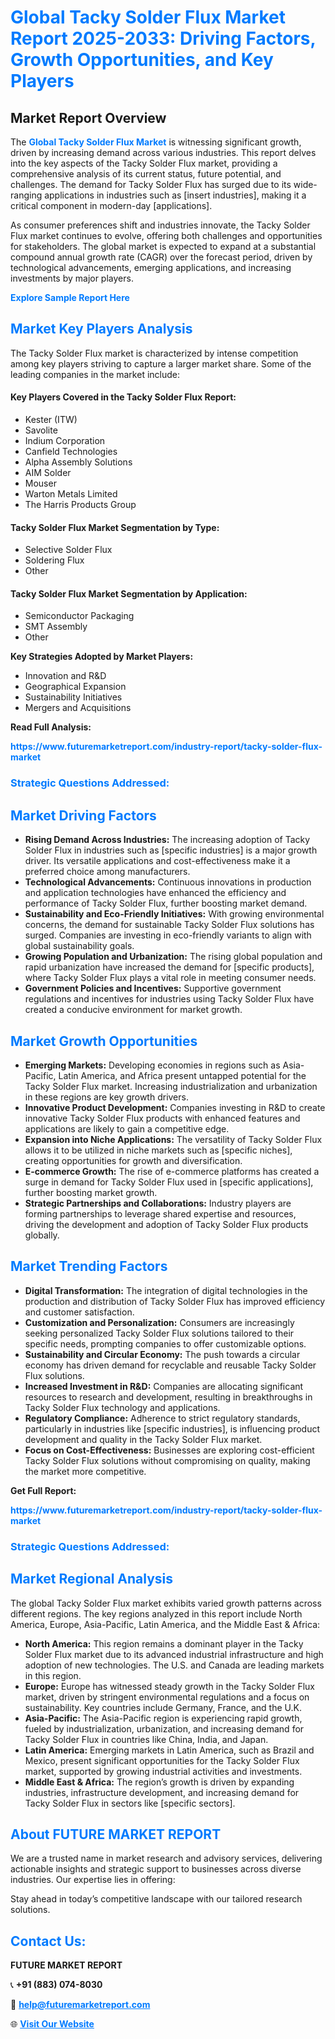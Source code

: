 <h1 style="color: #007BFF;">Global Tacky Solder Flux Market Report 2025-2033: Driving Factors, Growth Opportunities, and Key Players</h1>

<section id="overview">
<h2>Market Report Overview</h2>
<p>The <a href="https://www.futuremarketreport.com/industry-report/tacky-solder-flux-market" style="color: #007BFF; text-decoration: none;"><strong>Global Tacky Solder Flux Market</strong></a> is witnessing significant growth, driven by increasing demand across various industries. This report delves into the key aspects of the Tacky Solder Flux market, providing a comprehensive analysis of its current status, future potential, and challenges. The demand for Tacky Solder Flux has surged due to its wide-ranging applications in industries such as [insert industries], making it a critical component in modern-day [applications].</p>
<p>As consumer preferences shift and industries innovate, the Tacky Solder Flux market continues to evolve, offering both challenges and opportunities for stakeholders. The global market is expected to expand at a substantial compound annual growth rate (CAGR) over the forecast period, driven by technological advancements, emerging applications, and increasing investments by major players.</p>
</section>

<section id="overview">
<p><a href="https://www.futuremarketreport.com/request-sample/reportId=87527" style="color: #007BFF; text-decoration: none;"><strong>Explore Sample Report Here</strong></a></p>
</section>

<section id="key-players">
<h2 style="color: #007BFF;">Market Key Players Analysis</h2>
<p>The Tacky Solder Flux market is characterized by intense competition among key players striving to capture a larger market share. Some of the leading companies in the market include:</p>
<h4>Key Players Covered in the Tacky Solder Flux Report:</h4>
<ul><li>Kester (ITW)</li><li>Savolite</li><li>Indium Corporation</li><li>Canfield Technologies</li><li>Alpha Assembly Solutions</li><li>AIM Solder</li><li>Mouser</li><li>Warton Metals Limited</li><li>The Harris Products Group</li></ul>
<h4>Tacky Solder Flux Market Segmentation by Type:</h4>
<ul><li>Selective Solder Flux</li><li>Soldering Flux</li><li>Other</li></ul>

<h4>Tacky Solder Flux Market Segmentation by Application:</h4>
<ul><li>Semiconductor Packaging</li><li>SMT Assembly</li><li>Other</li></ul>
<p><strong>Key Strategies Adopted by Market Players:</strong></p>
<ul>
<li>Innovation and R&D</li>
<li>Geographical Expansion</li>
<li>Sustainability Initiatives</li>
<li>Mergers and Acquisitions</li>
</ul>
</section>

<section>
<p><strong>Read Full Analysis: </strong></p><a href="https://www.futuremarketreport.com/industry-report/tacky-solder-flux-market" style="color: #007BFF; text-decoration: none;"><strong>https://www.futuremarketreport.com/industry-report/tacky-solder-flux-market</strong></a>
<h3 style="color: #007BFF;">Strategic Questions Addressed:</h3>
</section>

<section id="driving-factors">
<h2 style="color: #007BFF;">Market Driving Factors</h2>
<ul>
<li><strong>Rising Demand Across Industries:</strong> The increasing adoption of Tacky Solder Flux in industries such as [specific industries] is a major growth driver. Its versatile applications and cost-effectiveness make it a preferred choice among manufacturers.</li>
<li><strong>Technological Advancements:</strong> Continuous innovations in production and application technologies have enhanced the efficiency and performance of Tacky Solder Flux, further boosting market demand.</li>
<li><strong>Sustainability and Eco-Friendly Initiatives:</strong> With growing environmental concerns, the demand for sustainable Tacky Solder Flux solutions has surged. Companies are investing in eco-friendly variants to align with global sustainability goals.</li>
<li><strong>Growing Population and Urbanization:</strong> The rising global population and rapid urbanization have increased the demand for [specific products], where Tacky Solder Flux plays a vital role in meeting consumer needs.</li>
<li><strong>Government Policies and Incentives:</strong> Supportive government regulations and incentives for industries using Tacky Solder Flux have created a conducive environment for market growth.</li>
</ul>
</section>

<section id="growth-opportunities">
<h2 style="color: #007BFF;">Market Growth Opportunities</h2>
<ul>
<li><strong>Emerging Markets:</strong> Developing economies in regions such as Asia-Pacific, Latin America, and Africa present untapped potential for the Tacky Solder Flux market. Increasing industrialization and urbanization in these regions are key growth drivers.</li>
<li><strong>Innovative Product Development:</strong> Companies investing in R&D to create innovative Tacky Solder Flux products with enhanced features and applications are likely to gain a competitive edge.</li>
<li><strong>Expansion into Niche Applications:</strong> The versatility of Tacky Solder Flux allows it to be utilized in niche markets such as [specific niches], creating opportunities for growth and diversification.</li>
<li><strong>E-commerce Growth:</strong> The rise of e-commerce platforms has created a surge in demand for Tacky Solder Flux used in [specific applications], further boosting market growth.</li>
<li><strong>Strategic Partnerships and Collaborations:</strong> Industry players are forming partnerships to leverage shared expertise and resources, driving the development and adoption of Tacky Solder Flux products globally.</li>
</ul>
</section>

<section id="trending-factors">
<h2 style="color: #007BFF;">Market Trending Factors</h2>
<ul>
<li><strong>Digital Transformation:</strong> The integration of digital technologies in the production and distribution of Tacky Solder Flux has improved efficiency and customer satisfaction.</li>
<li><strong>Customization and Personalization:</strong> Consumers are increasingly seeking personalized Tacky Solder Flux solutions tailored to their specific needs, prompting companies to offer customizable options.</li>
<li><strong>Sustainability and Circular Economy:</strong> The push towards a circular economy has driven demand for recyclable and reusable Tacky Solder Flux solutions.</li>
<li><strong>Increased Investment in R&D:</strong> Companies are allocating significant resources to research and development, resulting in breakthroughs in Tacky Solder Flux technology and applications.</li>
<li><strong>Regulatory Compliance:</strong> Adherence to strict regulatory standards, particularly in industries like [specific industries], is influencing product development and quality in the Tacky Solder Flux market.</li>
<li><strong>Focus on Cost-Effectiveness:</strong> Businesses are exploring cost-efficient Tacky Solder Flux solutions without compromising on quality, making the market more competitive.</li>
</ul>
</section>

<section>
<p><strong>Get Full Report: </strong></p><a href="https://www.futuremarketreport.com/industry-report/tacky-solder-flux-market" style="color: #007BFF; text-decoration: none;"><strong>https://www.futuremarketreport.com/industry-report/tacky-solder-flux-market</strong></a>
<h3 style="color: #007BFF;">Strategic Questions Addressed:</h3>
</section>


<section id="regional-analysis">
<h2 style="color: #007BFF;">Market Regional Analysis</h2>
<p>The global Tacky Solder Flux market exhibits varied growth patterns across different regions. The key regions analyzed in this report include North America, Europe, Asia-Pacific, Latin America, and the Middle East & Africa:</p>
<ul>
<li><strong>North America:</strong> This region remains a dominant player in the Tacky Solder Flux market due to its advanced industrial infrastructure and high adoption of new technologies. The U.S. and Canada are leading markets in this region.</li>
<li><strong>Europe:</strong> Europe has witnessed steady growth in the Tacky Solder Flux market, driven by stringent environmental regulations and a focus on sustainability. Key countries include Germany, France, and the U.K.</li>
<li><strong>Asia-Pacific:</strong> The Asia-Pacific region is experiencing rapid growth, fueled by industrialization, urbanization, and increasing demand for Tacky Solder Flux in countries like China, India, and Japan.</li>
<li><strong>Latin America:</strong> Emerging markets in Latin America, such as Brazil and Mexico, present significant opportunities for the Tacky Solder Flux market, supported by growing industrial activities and investments.</li>
<li><strong>Middle East & Africa:</strong> The region’s growth is driven by expanding industries, infrastructure development, and increasing demand for Tacky Solder Flux in sectors like [specific sectors].</li>
</ul>
</section>

<footer>
<h2 style="color: #007BFF;">About FUTURE MARKET REPORT</h2>
<p>We are a trusted name in market research and advisory services, delivering actionable insights and strategic support to businesses across diverse industries. Our expertise lies in offering:</p>

<p>Stay ahead in today’s competitive landscape with our tailored research solutions.</p>

<h2 style="color: #007BFF;">Contact Us:</h2>
<p><strong>FUTURE MARKET REPORT</strong></p>
<p>📞 <strong>+91 (883) 074-8030</strong></p>
<p>📧 <strong><a href="mailto:help@futuremarketreport.com" style="color: #007BFF;">help@futuremarketreport.com</a></strong></p>
<p>🌐 <strong><a href="https://www.futuremarketreport.com/" style="color: #007BFF;">Visit Our Website</a></strong></p>
</footer>